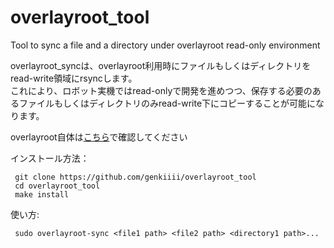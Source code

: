 # overlayroot_tool
Tool to sync a file and a directory under overlayroot read-only environment

overlayroot_syncは、overlayroot利用時にファイルもしくはディレクトリをread-write領域にrsyncします。  
これにより、ロボット実機ではread-onlyで開発を進めつつ、保存する必要のあるファイルもしくはディレクトリのみread-write下にコピーすることが可能になります。

overlayroot自体は[こちら](https://packages.ubuntu.com/jammy/overlayroot)で確認してください

インストール方法：
```
 git clone https://github.com/genkiiii/overlayroot_tool
 cd overlayroot_tool
 make install
```
使い方:
```
 sudo overlayroot-sync <file1 path> <file2 path> <directory1 path>...
```
